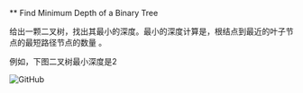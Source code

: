 

** Find Minimum Depth of a Binary Tree

给出一颗二叉树，找出其最小的深度。最小的深度计算是，根结点到最近的叶子节点的最短路径节点的数量 。

例如，下图二叉树最小深度是2


![GitHub](https://github.com/huanjulu/Data-Structure-And-Algorithm/blob/master/Binary%20Tree/Calculate%20Minmum%20Depth%20Of%20Tree%20copy/tree122.gif)



